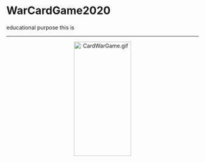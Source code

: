 # WarCardGame2020
educational purpose this is
___
<p align="center">
  <img src="https://s10.gifyu.com/images/CardWarGifbbbeb9340d5398e1.gif" width="150" height="300" alt="CardWarGame.gif" />
</p>

